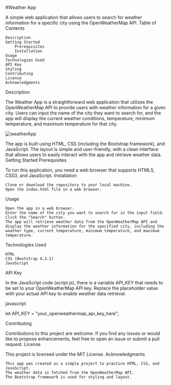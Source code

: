 #Weather App

A simple web application that allows users to search for weather information for a specific city using the OpenWeatherMap API.
Table of Contents

    Description
    Getting Started
        Prerequisites
        Installation
    Usage
    Technologies Used
    API Key
    Styling
    Contributing
    License
    Acknowledgments

Description

The Weather App is a straightforward web application that utilizes the OpenWeatherMap API to provide users with weather information for a given city. Users can input the name of the city they want to search for, and the app will display the current weather conditions, temperature, minimum temperature, and maximum temperature for that city.


![weatherApp](https://github.com/adnane84/Weather-app/assets/92402125/f653ec19-caa9-4683-b193-dba97cceada9)



The app is built using HTML, CSS (including the Bootstrap framework), and JavaScript. The layout is simple and user-friendly, with a clean interface that allows users to easily interact with the app and retrieve weather data.
Getting Started
Prerequisites

To run this application, you need a web browser that supports HTML5, CSS3, and JavaScript.
Installation

    Clone or download the repository to your local machine.
    Open the index.html file in a web browser.

Usage

    Open the app in a web browser.
    Enter the name of the city you want to search for in the input field.
    Click the "Search" button.
    The app will retrieve weather data from the OpenWeatherMap API and display the weather information for the specified city, including the weather type, current temperature, minimum temperature, and maximum temperature.

Technologies Used

    HTML
    CSS (Bootstrap 4.3.1)
    JavaScript

API Key

In the JavaScript code (script.js), there is a variable API_KEY that needs to be set to your OpenWeatherMap API key. Replace the placeholder value with your actual API key to enable weather data retrieval.

javascript

let API_KEY = "your_openweathermap_api_key_here";


Contributing

Contributions to this project are welcome. If you find any issues or would like to propose enhancements, feel free to open an issue or submit a pull request.
License

This project is licensed under the MIT License.
Acknowledgments

    This app was created as a simple project to practice HTML, CSS, and JavaScript.
    The weather data is fetched from the OpenWeatherMap API.
    The Bootstrap framework is used for styling and layout.
